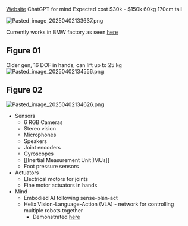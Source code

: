 [Website](https://www.figure.ai/)
ChatGPT for mind
Expected cost $30k - $150k
60kg
170cm tall

![Pasted\_image\_20250402133637.png](Robots/images/Pasted_image_20250402133637.png)

Currently works in BMW factory as seen [here](https://www.youtube.com/watch?v=WoXCHr1IaTM\&pp=ygUKZmlndXJlIGJtdw%3D%3D)

## Figure 01

Older gen, 16 DOF in hands, can lift up to 25 kg
![Pasted\_image\_20250402134556.png](Robots/images/Pasted_image_20250402134556.png)

## Figure 02

![Pasted\_image\_20250402134626.png](Robots/images/Pasted_image_20250402134626.png)

* Sensors
  * 6 RGB Cameras
  * Stereo vision
  * Microphones
  * Speakers
  * Joint encoders
  * Gyroscopes
  * \[\[Inertial Measurement Unit|IMUs]]
  * Foot pressure sensors
* Actuators
  * Electrical motors for joints
  * Fine motor actuators in hands
* Mind
  * Embodied AI following sense-plan-act
  * Helix Vision-Language-Action (VLA) - network for controlling multiple robots together
    * Demonstrated [here](https://www.youtube.com/watch?v=Z3yQHYNXPws\&pp=ygUMZmlndXJlIGhlbGl4)

